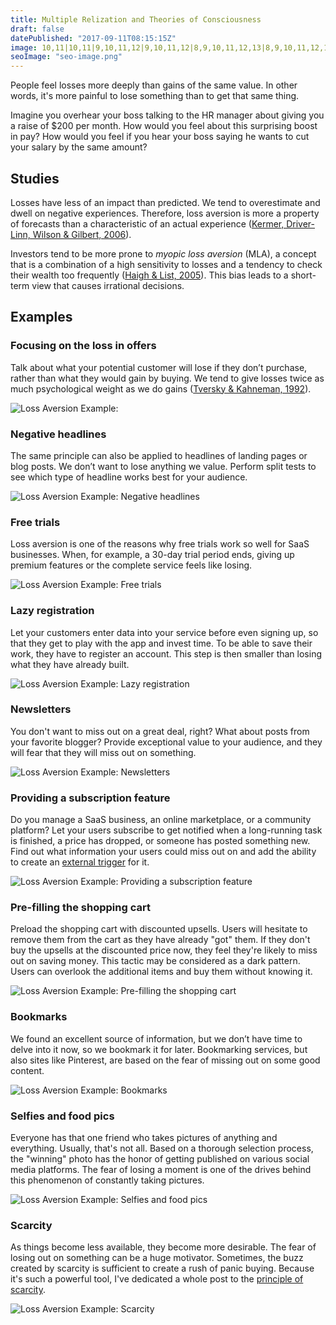 ```yaml
---
title: Multiple Relization and Theories of Consciousness
draft: false
datePublished: "2017-09-11T08:15:15Z"
image: 10,11|10,11|9,10,11,12|9,10,11,12|8,9,10,11,12,13|8,9,10,11,12,13|7,8,9,10,11,12,13,14|7,8,9,10,11,12,13,14|6,7,8,9,10,11,12,13,14,15|6,7,8,9,10,11,12,13,14,15|5,6,7,8,9,10,11,12,13,14,15,16|5,6,7,8,9,10,11,12,13,14,15,16|4,5,6,7,8,9,10,11,12,13,14,15,16,17|4,5,6,7,8,9,10,11,12,13,14,15,16,17|4,5,7,8,9,10,11,12,13,14,15,16,17|4,5,8,9,10,11,12,13,14,15,16,17|5,6,9,10,11,12,13,14,15,16|5,6,7,10,11,12,13,14,15,16|6,7,8,9,10,11,12,13,14,15|8,9,10,11,12,13
seoImage: "seo-image.png"
---
```


People feel losses more deeply than gains of the same value. In other words, it's more painful to lose something than to get that same thing.

Imagine you overhear your boss talking to the HR manager about giving you a raise of $200 per month. How would you feel about this surprising boost in pay? How would you feel if you hear your boss saying he wants to cut your salary by the same amount?


## Studies

Losses have less of an impact than predicted. We tend to overestimate and dwell on negative experiences. Therefore, loss aversion is more a property of forecasts than a characteristic of an actual experience ([Kermer, Driver-Linn, Wilson & Gilbert, 2006](http://journals.sagepub.com/doi/abs/10.1111/j.1467-9280.2006.01760.x)).

Investors tend to be more prone to *myopic loss aversion* (MLA), a concept that is a combination of a high sensitivity to losses and a tendency to check their wealth too frequently ([Haigh & List, 2005](http://onlinelibrary.wiley.com/doi/10.1111/j.1540-6261.2005.00737.x/full)). This bias leads to a short-term view that causes irrational decisions.


## Examples


### Focusing on the loss in offers
Talk about what your potential customer will lose if they don’t purchase, rather than what they would gain by buying. We tend to give losses twice as much psychological weight as we do gains ([Tversky & Kahneman, 1992](http://cemi.ehess.fr/docannexe/file/2780/tversjy_kahneman_advances.pdf)).

![Loss Aversion Example:](01-focus-on-loss-offer.png)


### Negative headlines
The same principle can also be applied to headlines of landing pages or blog posts. We don’t want to lose anything we value. Perform split tests to see which type of headline works best for your audience.

![Loss Aversion Example: Negative headlines](02-focus-on-loss-headline.png)


### Free trials
Loss aversion is one of the reasons why free trials work so well for SaaS businesses. When, for example, a 30-day trial period ends, giving up premium features or the complete service feels like losing.

![Loss Aversion Example: Free trials](03-free-trial.png)


### Lazy registration
Let your customers enter data into your service before even signing up, so that they get to play with the app and invest time. To be able to save their work, they have to register an account. This step is then smaller than losing what they have already built.

![Loss Aversion Example: Lazy registration](04-lazy-registration.png)


### Newsletters
You don't want to miss out on a great deal, right? What about posts from your favorite blogger? Provide exceptional value to your audience, and they will fear that they will miss out on something.

![Loss Aversion Example: Newsletters](05-newsletter.png)


### Providing a subscription feature
Do you manage a SaaS business, an online marketplace, or a community platform? Let your users subscribe to get notified when a long-running task is finished, a price has dropped, or someone has posted something new. Find out what information your users could miss out on and add the ability to create an [external trigger](/triggers/) for it.

![Loss Aversion Example: Providing a subscription feature](06-subscription-feature.png)


### Pre-filling the shopping cart
Preload the shopping cart with discounted upsells. Users will hesitate to remove them from the cart as they have already "got" them. If they don't buy the upsells at the discounted price now, they feel they're likely to miss out on saving money. This tactic may be considered as a dark pattern. Users can overlook the additional items and buy them without knowing it.

![Loss Aversion Example: Pre-filling the shopping cart](07-prefill-shopping-cart.png)


### Bookmarks
We found an excellent source of information, but we don’t have time to delve into it now, so we bookmark it for later. Bookmarking services, but also sites like Pinterest, are based on the fear of missing out on some good content.

![Loss Aversion Example: Bookmarks](08-bookmarks.png)


### Selfies and food pics
Everyone has that one friend who takes pictures of anything and everything. Usually, that's not all. Based on a thorough selection process, the "winning" photo has the honor of getting published on various social media platforms. The fear of losing a moment is one of the drives behind this phenomenon of constantly taking pictures.

![Loss Aversion Example: Selfies and food pics](09-photos.png)


### Scarcity
As things become less available, they become more desirable. The fear of losing out on something can be a huge motivator. Sometimes, the buzz created by scarcity is sufficient to create a rush of panic buying. Because it's such a powerful tool, I've dedicated a whole post to the [principle of scarcity](/scarcity/).

![Loss Aversion Example: Scarcity](10-scarcity.png)


